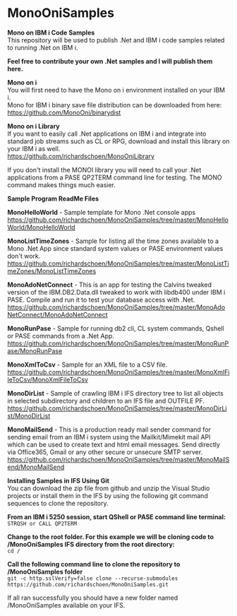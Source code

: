 # MonoOniSamples

**Mono on IBM i Code Samples**<br>
This repository will be used to publish .Net and IBM i code samples related to running .Net on IBM i.<br>

**Feel free to contribute your own .Net samples and I will publish them here.**<br>

**Mono on i**<br>
You will first need to have the Mono on i environment installed on your IBM i.<br>
Mono for IBM i binary save file distribution can be downloaded from here:<br>
https://github.com/MonoOni/binarydist

**Mono on i Library**<br>
If you want to easily call .Net applications on IBM i and integrate into standard job streams such as CL or RPG, download and install this library on your IBM i as well.<br>
https://github.com/richardschoen/MonoOniLibrary

If you don't install the MONOI library you will need to call your .Net applications from a PASE QP2TERM command line for testing. The MONO command makes things much easier.<br>

**Sample Program ReadMe Files**<br>

**MonoHelloWorld** - Sample template for Mono .Net console apps<br>
https://github.com/richardschoen/MonoOniSamples/tree/master/MonoHelloWorld/MonoHelloWorld

**MonoListTimeZones** - Sample for listing all the time zones available to a Mono .Net App since standard system values or PASE environment values don't work.<br> 
https://github.com/richardschoen/MonoOniSamples/tree/master/MonoListTimeZones/MonoListTimeZones

**MonoAdoNetConnect** -  This is an app for testing the Calvins tweaked version of the IBM.DB2.Data.dll tweaked to work with libdb400 under IBM i PASE. Compile and run it to test your database access with .Net.<br>
https://github.com/richardschoen/MonoOniSamples/tree/master/MonoAdoNetConnect/MonoAdoNetConnect

**MonoRunPase** - Sample for running db2 cli, CL system commands, Qshell or PASE commands from a .Net App.<br> 
https://github.com/richardschoen/MonoOniSamples/tree/master/MonoRunPase/MonoRunPase

**MonoXmlToCsv** - Sample for an XML file to a CSV file.<br> 
https://github.com/richardschoen/MonoOniSamples/tree/master/MonoXmlFileToCsv/MonoXmlFileToCsv

**MonoDirList** - Sample of crawling IBM i IFS directory tree to list all objects in selected subdirectory and children to an IFS file and OUTFILE PF.<br>
https://github.com/richardschoen/MonoOniSamples/tree/master/MonoDirList/MonoDirList

**MonoMailSend** -  This is a production ready mail sender command for sending email from an IBM i system using the Mailkit/Mimekit mail API which can be used to create text and html email messages. Send directly via Office365, Gmail or any other secure or unsecure SMTP server.<br>
https://github.com/richardschoen/MonoOniSamples/tree/master/MonoMailSend/MonoMailSend

**Installing Samples in IFS Using Git**<br>
You can download the zip file from github and unzip the Visual Studio projects or install them in the IFS by using the following git command sequences to clone the repository.<br>

**From an IBM i 5250 session, start QShell or PASE command line terminal:**<br>
`STRQSH or CALL QP2TERM`

**Change to the root folder. For this example we will be cloning code to /MonoOniSamples IFS directory from the root directory:**<br>
`cd /`

**Call the following command line to clone the repository to /MonoOniSamples folder**<br>
`git -c http.sslVerify=false clone --recurse-submodules https://github.com/richardschoen/MonoOniSamples.git`

If all ran successfully you should have a new folder named /MonoOniSamples available on your IFS.<br>
 
